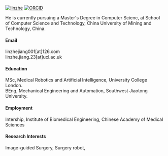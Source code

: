 [![linzhe](https://img.shields.io/badge/linzhe001-github-blue?logo=github)](https://github.com/linzhe001)
[![ORCID](https://img.shields.io/badge/ORCID-iD-green?logo=orcid)](https://orcid.org/0009-0001-6109-5707)

He is currently pursuing a Master's Degree in Computer Scienc, at School of Computer Science and Technology, China University of Mining and Technology, China.

#### Email
linzhejiang001[at]126.com\
linzhe.jiang.23[at]ucl.ac.uk

#### Education
MSc, Medical Robotics and Artificial Intelligence, University College London.\
BEng, Mechanical Engineering and Automation, Southwest Jiaotong University.

#### Employment 
Intership, Institute of Biomedical Engineering, Chinese Academy of Medical Sciences


#### Research Interests
Image-guided Surgery, Surgery robot, 